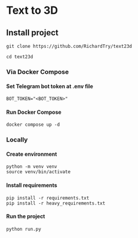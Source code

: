 # Text to 3D

## Install project

```
git clone https://github.com/RichardTry/text23d

cd text23d
```

### Via Docker Compose

#### Set Telegram bot token at .env file
```
BOT_TOKEN="<BOT_TOKEN>"
```
#### Run Docker Compose
```
docker compose up -d
```

### Locally

#### Create environment

```
python -m venv venv
source venv/bin/activate
```

#### Install requirements

```
pip install -r requirements.txt
pip install -r heavy_requirements.txt
```

#### Run the project

```
python run.py
```
